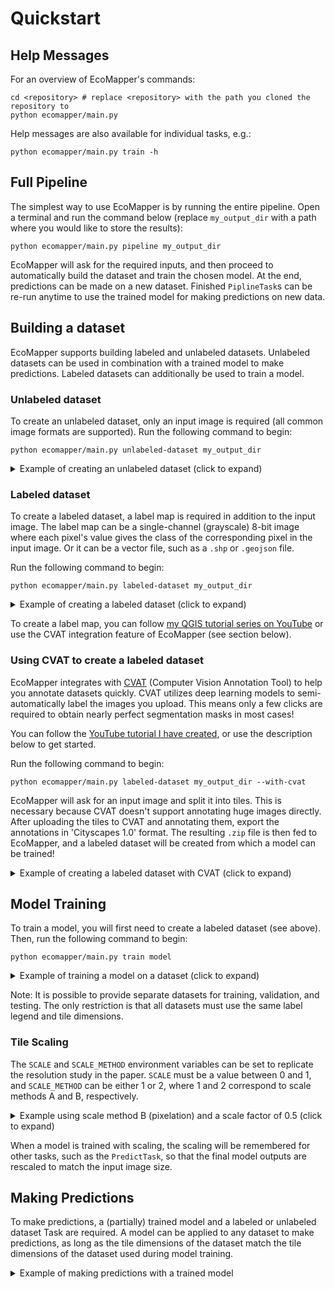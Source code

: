 # Quickstart

## Help Messages

For an overview of EcoMapper's commands:

```shell
cd <repository> # replace <repository> with the path you cloned the repository to
python ecomapper/main.py
```

Help messages are also available for individual tasks, e.g.:

```shell
python ecomapper/main.py train -h
```

## Full Pipeline

The simplest way to use EcoMapper is by running the entire pipeline.
Open a terminal and run the command below (replace `my_output_dir` with a path
where you would like to store the results):

```shell
python ecomapper/main.py pipeline my_output_dir
```

EcoMapper will ask for the required inputs, and then proceed to automatically
build the dataset and train the chosen model. At the end, predictions can
be made on a new dataset.
Finished `PiplineTask`s can be re-run anytime to use the trained model for
making predictions on new data.

## Building a dataset

EcoMapper supports building labeled and unlabeled datasets.
Unlabeled datasets can be used in combination with a trained model
to make predictions.
Labeled datasets can additionally be used to train a model.

### Unlabeled dataset

To create an unlabeled dataset, only an input image is required
(all common image formats are supported). Run the following command to begin:

```shell
python ecomapper/main.py unlabeled-dataset my_output_dir
```

<details>
    <summary>Example of creating an unlabeled dataset (click to expand)</summary>

Note: Square brackets `[...]` indicate a default option. Pressing `ENTER` will
choose the default, which can be seen in the example below.

```shell
$ python ecomapper/main.py unlabeled-dataset my_output_dir
EcoMapper 1.0.0 

Initializing ...
Creating new UnlabeledDatasetTask ...

Please specify the tile size for input splitting:
Tile width [512]: 
Tile height [512]: 
Path to orthomosaic (input image): /home/hmc122/Desktop/courses/thesis/tests/data/mock_build_dataset_inputs/image.tif

Splitting data into tiles: 100%|██████████| 60/60 [00:01<00:00, 59.61it/s]
Task completed!
```

</details>

### Labeled dataset

To create a labeled dataset, a label map is required in addition to the input
image. The label map can be a single-channel (grayscale) 8-bit image where each
pixel's value gives the class of the corresponding pixel in the input image.
Or it can be a vector file, such as a `.shp` or `.geojson` file.

Run the following command to begin:

```shell
python ecomapper/main.py labeled-dataset my_output_dir
```

<details>
    <summary>Example of creating a labeled dataset (click to expand)</summary>

```shell
$ python ecomapper/main.py labeled-dataset my_output_dir
EcoMapper 1.0.0 

Initializing ...
Creating new DatasetTask ...

Please specify the tile size for input splitting:
Tile width [512]: 
Tile height [512]: 
Path to orthomosaic (input image): /home/hmc122/Desktop/courses/thesis/tests/data/mock_build_dataset_inputs/image.tif
Path to label map: /home/hmc122/Desktop/courses/thesis/tests/data/mock_build_dataset_inputs/label_map.tif
Please now provide the mapping of pixel values in the label map to class names.
Note that the value 0 is reserved for the background class.

Current summary:
background: 0

Enter the name of a class: chayote

Current summary:
background: 0
chayote: 1

Enter the name of a class or press ENTER to finish (type u then ENTER to undo the last entry): border

Current summary:
background: 0
chayote: 1
border: 2

Enter the name of a class or press ENTER to finish (type u then ENTER to undo the last entry): 

Splitting data into tiles: 100%|██████████| 60/60 [00:01<00:00, 59.63it/s]

Calculating dataset distribution: 100%|██████████| 41/41 [00:00<00:00, 151.51it/s]

Calculating sample weights: 100%|██████████| 41/41 [00:00<00:00, 852.43it/s]

Palettizing labels: 100%|██████████| 41/41 [00:00<00:00, 469.27it/s]
Task completed!
```

</details>

To create a label map, you can
follow [my QGIS tutorial series on YouTube](https://www.youtube.com/playlist?list=PLpVXG8nY0_inhvIa8aV7kWRqr4RjWe5BU)
or use the CVAT integration feature of EcoMapper (see section below).

### Using CVAT to create a labeled dataset

EcoMapper integrates with [CVAT](https://cvat.ai)
(Computer Vision Annotation Tool) to help you annotate datasets quickly.
CVAT utilizes deep learning models to semi-automatically label the images you
upload. This means only a few clicks are required to obtain nearly perfect
segmentation masks in most cases!

You can follow
the [YouTube tutorial I have created](https://youtu.be/LK6WaPUBmO8),
or use the description below to get started.

Run the following command to begin:

```shell
python ecomapper/main.py labeled-dataset my_output_dir --with-cvat
```

EcoMapper will ask for an input image and split it into tiles.
This is necessary because CVAT doesn't support annotating huge images
directly.
After uploading the tiles to CVAT and annotating them, export the annotations
in 'Cityscapes 1.0' format. The resulting `.zip` file is then fed to EcoMapper,
and a labeled dataset will be created from which a model can be trained!

<details>
<summary>Example of creating a labeled dataset with CVAT (click to expand)</summary>

```shell
EcoMapper 1.0.0 

Initializing ...
Creating new UnlabeledDatasetTask ...

Please specify the tile size for input splitting:
Tile width [512]: 
Tile height [512]: 
Path to orthomosaic (input image): /home/hmc122/Desktop/courses/thesis/tests/data/mock_build_dataset_inputs/image.tif

Splitting data into tiles: 100%|██████████| 60/60 [00:01<00:00, 59.69it/s]

The image has been split, tiles are located in: /home/hmc122/Desktop/courses/thesis/my_output_dir/image_tiles
Please now visit https://cvat.ai to upload the tiles and label them
N.B.: When downloading the labels, choose the 'Cityscapes 1.0' format
Press any key to continue: 

Please now provide the mapping of pixel values in the label map to class names.
Note that the value 0 is reserved for the background class.

Current summary:
background: 0

Enter the name of a class: chayote

Current summary:
background: 0
chayote: 1

Enter the name of a class or press ENTER to finish (type u then ENTER to undo the last entry): 

Path to zip file downloaded from CVAT: /home/hmc122/Desktop/courses/thesis/tests/data/mock_build_dataset_inputs/cvat.zip

Calculating dataset distribution: 100%|██████████| 41/41 [00:00<00:00, 191.69it/s]

Calculating sample weights: 100%|██████████| 41/41 [00:00<00:00, 2622.24it/s]

Palettizing labels: 100%|██████████| 41/41 [00:00<00:00, 1132.21it/s]
Task completed!
```

</details>

## Model Training

To train a model, you will first need to create a labeled dataset (see above).
Then, run the following command to begin:

```shell
python ecomapper/main.py train model
```

<details>
<summary>Example of training a model on a dataset (click to expand)</summary>

```shell
$ python ecomapper/main.py train model

EcoMapper 0.0.8 

Initializing ...
Creating new TrainTask ...

Path to dataset: my_dataset
Would you like to provide separate datasets for validation and testing? (y/N) n # can also press ENTER here for default N (no) option
Calculating train/val/test split ...

No GPUs available, using CPU
Batch size [2]: 1
Number of epochs (training iterations over entire train set) [50]: 1
Learning rate [0.0001]: 

Please choose a model for training:
1. Mask2Former
Choice: 1

Please choose a variant for this model:
1. mask2former_r50_8xb2-90k_cityscapes-512x1024
        Training Data:  Cityscapes
        Architecture:   ['R-50-D32', 'Mask2Former']
        Memory (GB):    5.67

2. mask2former_r101_8xb2-90k_cityscapes-512x1024
        Training Data:  Cityscapes
        Architecture:   ['R-101-D32', 'Mask2Former']
        Memory (GB):    6.81

3. mask2former_swin-t_8xb2-90k_cityscapes-512x1024
        Training Data:  Cityscapes
        Architecture:   ['Swin-T', 'Mask2Former']
        Memory (GB):    6.36

Press ENTER to see more options, or type your choice: 

4. mask2former_swin-s_8xb2-90k_cityscapes-512x1024
        Training Data:  Cityscapes
        Architecture:   ['Swin-S', 'Mask2Former']
        Memory (GB):    8.09

5. mask2former_swin-b-in22k-384x384-pre_8xb2-90k_cityscapes-512x1024
        Training Data:  Cityscapes
        Architecture:   ['Swin-B', 'Mask2Former']
        Memory (GB):    10.89

6. mask2former_swin-l-in22k-384x384-pre_8xb2-90k_cityscapes-512x1024
        Training Data:  Cityscapes
        Architecture:   ['Swin-L', 'Mask2Former']
        Memory (GB):    15.83

Press ENTER to see more options, or type your choice: 3
Downloading model files ...

processing mask2former_swin-s_8xb2-90k_cityscapes-512x1024...
downloading ━━━━━━━━━━━━━━━━━━━━━━━━━━━━━━━━━━━━━━━━ 312.1/312.1 MiB 11.9 MB/s eta 0:00:00
Successfully downloaded mask2former_swin-s_8xb2-90k_cityscapes-512x1024_20221127_143802-9ab177f6.pth to /home/hmc122/Desktop/courses/thesis/model/model_working_dir
Successfully dumped mask2former_swin-s_8xb2-90k_cityscapes-512x1024.py to /home/hmc122/Desktop/courses/thesis/model/model_working_dir
Model files downloaded

Launching model training ...
-- Truncated MMSegmentation training log --

Launching model evaluation ...
-- Truncated MMSegmentation evaluation log --

Task completed!
```

</details>

Note: It is possible to provide separate datasets for
training, validation, and testing.
The only restriction is that all datasets must use the same label legend
and tile dimensions.

### Tile Scaling

The `SCALE` and `SCALE_METHOD` environment variables can be set to replicate
the resolution study in the paper. `SCALE` must be a value between 0 and 1, and
`SCALE_METHOD` can be either 1 or 2, where 1 and 2 correspond to scale methods A
and B, respectively.

<details>
<summary>Example using scale method B (pixelation) and a scale factor of 0.5 (click to expand)</summary>

```shell
$ SCALE_METHOD=2 SCALE=0.5 python ecomapper/main.py train my_output_dir
```

</details>

When a model is trained with scaling, the scaling will be remembered for
other tasks, such as the `PredictTask`, so that the final model outputs are
rescaled to match the input image size.

## Making Predictions

To make predictions, a (partially) trained model and a labeled or unlabeled
dataset Task are required.
A model can be applied to any dataset to make predictions, as long as the tile
dimensions of the dataset match the tile dimensions of the dataset used during
model training.

<details>

<summary>Example of making predictions with a trained model</summary>

```shell
EcoMapper 1.0.0

Initializing ...
Creating new PredictTask ...

Path to trained model: model
Path to dataset: my_dataset

Launching model training ...
-- Truncated MMSegmentation inference log --

Merging predictions into segmentation map: 100%|██████████| 60/60 [00:00<00:00, 1310.34it/s]
The final segmentation map has been written to: /home/hmc122/Desktop/courses/thesis/my_predictions/segmentation_map_Sep_01_2023-11_48_54.tif
Task completed!
```

</details>